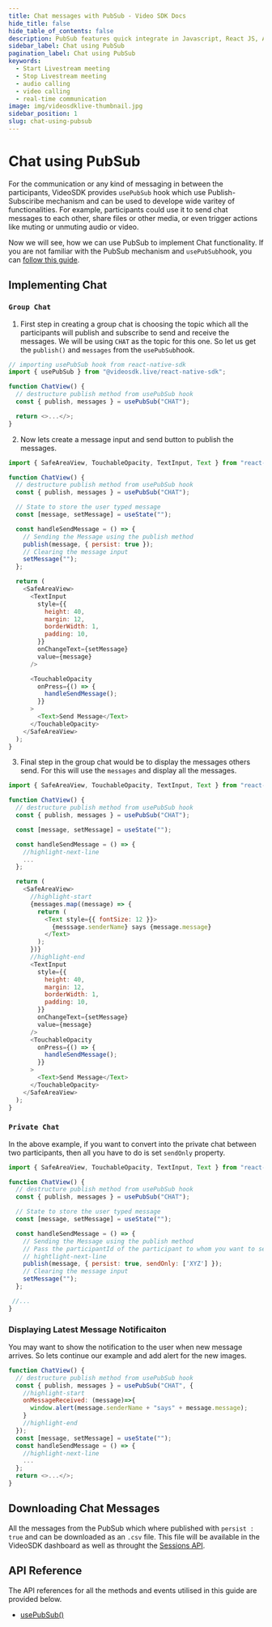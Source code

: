 ```yaml
---
title: Chat messages with PubSub - Video SDK Docs
hide_title: false
hide_table_of_contents: false
description: PubSub features quick integrate in Javascript, React JS, Android, IOS, React Native, Flutter with Video SDK to add live video & audio conferencing to your applications.
sidebar_label: Chat using PubSub
pagination_label: Chat using PubSub
keywords:
  - Start Livestream meeting
  - Stop Livestream meeting
  - audio calling
  - video calling
  - real-time communication
image: img/videosdklive-thumbnail.jpg
sidebar_position: 1
slug: chat-using-pubsub
---
```


# Chat using PubSub

For the communication or any kind of messaging in between the participants, VideoSDK provides `usePubSub` hook which use Publish-Subsciribe mechanism and can be used to develope wide varitey of functionalities. For example, participants could use it to send chat messages to each other, share files or other media, or even trigger actions like muting or unmuting audio or video.

Now we will see, how we can use PubSub to implement Chat functionality. If you are not familiar with the PubSub mechanism and `usePubSub`hook, you can [follow this guide](./pubsub).

## Implementing Chat

### `Group Chat`

1. First step in creating a group chat is choosing the topic which all the participants will publish and subscribe to send and receive the messages. We will be using `CHAT` as the topic for this one. So let us get the `publish()` and `messages` from the `usePubSub`hook.

```js
// importing usePubSub hook from react-native-sdk
import { usePubSub } from "@videosdk.live/react-native-sdk";

function ChatView() {
  // destructure publish method from usePubSub hook
  const { publish, messages } = usePubSub("CHAT");

  return <>...</>;
}
```

2. Now lets create a message input and send button to publish the messages.

```js
import { SafeAreaView, TouchableOpacity, TextInput, Text } from "react-native";

function ChatView() {
  // destructure publish method from usePubSub hook
  const { publish, messages } = usePubSub("CHAT");

  // State to store the user typed message
  const [message, setMessage] = useState("");

  const handleSendMessage = () => {
    // Sending the Message using the publish method
    publish(message, { persist: true });
    // Clearing the message input
    setMessage("");
  };

  return (
    <SafeAreaView>
      <TextInput
        style={{
          height: 40,
          margin: 12,
          borderWidth: 1,
          padding: 10,
        }}
        onChangeText={setMessage}
        value={message}
      />

      <TouchableOpacity
        onPress={() => {
          handleSendMessage();
        }}
      >
        <Text>Send Message</Text>
      </TouchableOpacity>
    </SafeAreaView>
  );
}
```

3. Final step in the group chat would be to display the messages others send. For this will use the `messages` and display all the messages.

```js
import { SafeAreaView, TouchableOpacity, TextInput, Text } from "react-native";

function ChatView() {
  // destructure publish method from usePubSub hook
  const { publish, messages } = usePubSub("CHAT");

  const [message, setMessage] = useState("");

  const handleSendMessage = () => {
    //highlight-next-line
    ...
  };

  return (
    <SafeAreaView>
      //highlight-start
      {messages.map((message) => {
        return (
          <Text style={{ fontSize: 12 }}>
            {messsage.senderName} says {message.message}
          </Text>
        );
      })}
      //highlight-end
      <TextInput
        style={{
          height: 40,
          margin: 12,
          borderWidth: 1,
          padding: 10,
        }}
        onChangeText={setMessage}
        value={message}
      />
      <TouchableOpacity
        onPress={() => {
          handleSendMessage();
        }}
      >
        <Text>Send Message</Text>
      </TouchableOpacity>
    </SafeAreaView>
  );
}

```

### `Private Chat`

In the above example, if you want to convert into the private chat between two participants, then all you have to do is set `sendOnly` property.

```js
import { SafeAreaView, TouchableOpacity, TextInput, Text } from "react-native";

function ChatView() {
  // destructure publish method from usePubSub hook
  const { publish, messages } = usePubSub("CHAT");

  // State to store the user typed message
  const [message, setMessage] = useState("");

  const handleSendMessage = () => {
    // Sending the Message using the publish method
    // Pass the participantId of the participant to whom you want to send the message.
    // hightlight-next-line
    publish(message, { persist: true, sendOnly: ['XYZ'] });
    // Clearing the message input
    setMessage("");
  };

 //...
}
```


### Displaying Latest Message Notificaiton

You may want to show the notification to the user when new message arrives. So lets continue our example and add alert for the new images.

```js
function ChatView() {
  // destructure publish method from usePubSub hook
  const { publish, messages } = usePubSub("CHAT", {
    //highlight-start
    onMessageReceived: (message)=>{
      window.alert(message.senderName + "says" + message.message);
    }
    //highlight-end
  });
  const [message, setMessage] = useState("");
  const handleSendMessage = () => {
    //highlight-next-line
    ...
  };
  return <>...</>;
}
```

## Downloading Chat Messages

All the messages from the PubSub which where published with `persist : true` and can be downloaded as an `.csv` file. This file will be available in the VideoSDK dashboard as well as throught the [Sessions API](/api-reference/realtime-communication/fetch-session-using-sessionid).

## API Reference

The API references for all the methods and events utilised in this guide are provided below.

- [usePubSub()](/react-native/api/sdk-reference/use-pubsub)
